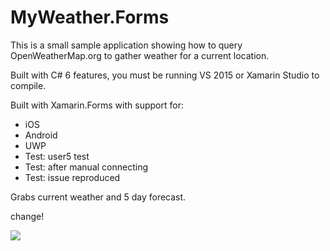 MyWeather.Forms
===================

This is a small sample application showing how to query OpenWeatherMap.org to gather weather for a current location.

Built with C# 6 features, you must be running VS 2015 or Xamarin Studio to compile. 

Built with Xamarin.Forms with support for:
* iOS
* Android
* UWP
* Test: user5 test
* Test: after manual connecting
* Test: issue reproduced

Grabs current weather and 5 day forecast.

change!

![](Images/promo.png)
